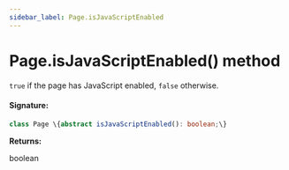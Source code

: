 ```yaml
---
sidebar_label: Page.isJavaScriptEnabled
---
```


# Page.isJavaScriptEnabled() method

`true` if the page has JavaScript enabled, `false` otherwise.

#### Signature:

```typescript
class Page \{abstract isJavaScriptEnabled(): boolean;\}
```

**Returns:**

boolean
